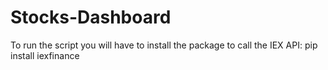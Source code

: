 # Stocks-Dashboard




To run the script you will have to install the package to call the IEX API:
pip install iexfinance
